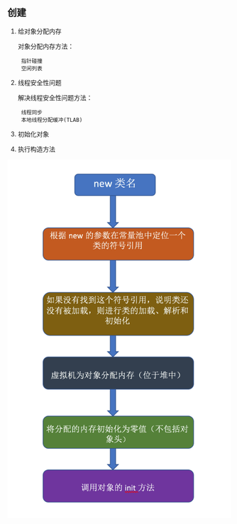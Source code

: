 ## 创建

1. 给对象分配内存
	
	对象分配内存方法：

		指针碰撞
		空闲列表

2. 线程安全性问题
	
	解决线程安全性问题方法：
	
		线程同步
		本地线程分配缓冲(TLAB)

3. 初始化对象

4. 执行构造方法

![对象创建过程](./../pic/Object/create.png)